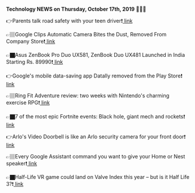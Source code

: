 <b>Technology NEWS on Thursday, October 17th, 2019</b> 📡📡📡 

👉Parents talk road safety with your teen driver❗️<a href='https://www.google.com/url?rct=j&sa=t&url=https://www.moultonadvertiser.com/opinion/editorials/article_79331698-f04b-11e9-a813-37eadfa727d6.html&ct=ga&cd=CAIyGmVjZmViYzNiZjFkNzQyNDM6Y29tOmVuOlVT&usg=AFQjCNHCgy1FYtvJ9-YrRSRlG73_d2UzBA'> link</a>

👉🏽Google Clips Automatic Camera Bites the Dust, Removed From Company Store❗️<a href='https://www.google.com/url?rct=j&sa=t&url=https://gadgets.ndtv.com/cameras/news/google-clips-automatic-camera-discontinued-listing-removed-from-store-2118498&ct=ga&cd=CAIyGmVjZmViYzNiZjFkNzQyNDM6Y29tOmVuOlVT&usg=AFQjCNHcBxqxQxpDoM5LJeKNdQ4xff1Avw'> link</a>

👉🏿Asus ZenBook Pro Duo UX581, ZenBook Duo UX481 Launched in India Starting Rs. 89990❗️<a href='https://www.google.com/url?rct=j&sa=t&url=https://gadgets.ndtv.com/laptops/news/asus-zenbook-pro-duo-13-14-15-vivobook-s431-s532-price-in-india-launch-specifications-2118482&ct=ga&cd=CAIyGmVjZmViYzNiZjFkNzQyNDM6Y29tOmVuOlVT&usg=AFQjCNEgWGq9DJuR8SRIv022roq50ekIOQ'> link</a>

👉Google's mobile data-saving app Datally removed from the Play Store❗️<a href='https://www.google.com/url?rct=j&sa=t&url=https://9to5google.com/2019/10/17/google-datally/&ct=ga&cd=CAIyGmVjZmViYzNiZjFkNzQyNDM6Y29tOmVuOlVT&usg=AFQjCNEE-7h05qE3nCzrtd-cj0nL9BfzVA'> link</a>

👉🏽Ring Fit Adventure review: two weeks with Nintendo's charming exercise RPG❗️<a href='https://www.google.com/url?rct=j&sa=t&url=https://www.theverge.com/2019/10/17/20917908/nintendo-switch-ring-fit-adventure-review&ct=ga&cd=CAIyGmVjZmViYzNiZjFkNzQyNDM6Y29tOmVuOlVT&usg=AFQjCNEskp3uwJbL_Dj2wZANL4vS_KJTPg'> link</a>

👉🏿7 of the most epic Fortnite events: Black hole, giant mech and rockets❗️<a href='https://www.google.com/url?rct=j&sa=t&url=https://www.cnet.com/news/7-of-the-most-epic-fortnite-events-black-hole-giant-mech-and-rockets/&ct=ga&cd=CAIyGmVjZmViYzNiZjFkNzQyNDM6Y29tOmVuOlVT&usg=AFQjCNFKH_k45JYkoHH89_J4oO42VOIo3Q'> link</a>

👉Arlo's Video Doorbell is like an Arlo security camera for your front door❗️<a href='https://www.google.com/url?rct=j&sa=t&url=https://www.cnet.com/news/arlos-video-doorbell-is-like-an-arlo-security-camera-for-your-front-door/&ct=ga&cd=CAIyGmVjZmViYzNiZjFkNzQyNDM6Y29tOmVuOlVT&usg=AFQjCNEGE7INLA7qADZHlk6CqMPuLL4WhA'> link</a>

👉🏽Every Google Assistant command you want to give your Home or Nest speaker❗️<a href='https://www.google.com/url?rct=j&sa=t&url=https://www.cnet.com/how-to/every-google-assistant-command-you-want-to-give-your-home-or-nest-speaker/&ct=ga&cd=CAIyGmVjZmViYzNiZjFkNzQyNDM6Y29tOmVuOlVT&usg=AFQjCNGO1T4xSSxP9XVHDpM4JGZRMRTKvg'> link</a>

👉🏿Half-Life VR game could land on Valve Index this year – but is it Half Life 3?❗️<a href='https://www.google.com/url?rct=j&sa=t&url=https://www.techradar.com/in/news/half-life-vr-game-could-land-on-valve-index-this-year-but-is-it-half-life-3&ct=ga&cd=CAIyGmVjZmViYzNiZjFkNzQyNDM6Y29tOmVuOlVT&usg=AFQjCNEYWVX2Ol_o6aZACgBf0gZqLDImgA'> link</a>

